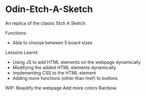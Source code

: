 # Odin-Etch-A-Sketch

An replica of the classic Etch A Sketch.

Functions:
- Able to choose between 5 board sizes

Lessons Learnt:
- Using JS to add HTML elements on the webpage dynamically
- Modifying the added HTML elements dynamically
- Implementing CSS to the HTML element
- Adding more functions (other than href) to buttons

WIP:
Beautify the webpage
Add more colors
Rainbow